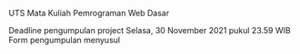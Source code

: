 UTS Mata Kuliah Pemrograman Web Dasar

Deadline pengumpulan project Selasa, 30 November 2021 pukul 23.59 WIB
Form pengumpulan menyusul
